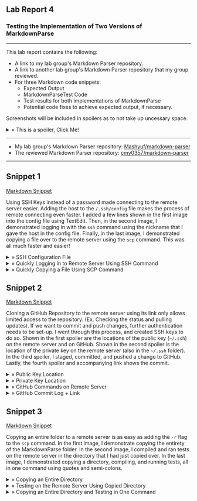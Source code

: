 ## Lab Report 4
### Testing the Implementation of Two Versions of MarkdownParse
---

This lab report contains the following:
- A link to my lab group's Markdown Parser repository.
- A link to another lab group's Markdown Parser repository that my group reviewed.
- For three Markdown code snippets:
  - Expected Output
  - MarkdownParseTest Code
  - Test results for both implementations of MarkdownParse
  - Potential code fixes to achieve expected output, if necessary.

Screenshots will be included in spoilers as to not take up uncessary space. 

<details>
  <summary> » This is a spoiler, Click Me!</summary>
  This is the inside of a spoiler where images will be located!
  </details>

---

- My lab group's Markdown Parser repository: <a href="https://github.com/Mashyuf/markdown-parser" target="_blank">Mashyuf/markdown-parser</a>
- The reviewed Markdown Parser repository: <a href="https://github.com/cmy0357/markdown-parser" target="_blank">cmy0357/markdown-parser</a>

---

## Snippet 1

[Markdown Snippet](lab4resources/files/snippet1)

  Using SSH Keys instead of a password made connecting to the remote server easier. Adding the host to the ```/.ssh/config``` file makes the process of remote connecting even faster. I added a few lines shown in the first image into the config file using TextEdit. Then, in the second image, I demonstrated logging in with the ```ssh``` command using the nickname that I gave the host in the config file. Finally, in the last image, I demonstrated copying a file over to the remote server using the ```scp``` command. This was all much faster and easier!
  
<details>
  <summary> » SSH Configuration File</summary>
  <img src="lab3images/sshconfig.gif" alt="SSH Configuration File">
  </details>

<details>
  <summary> » Quickly Logging in to Remote Server Using SSH Command</summary>
  <img src="lab3images/sshlogin.gif" alt="SSH Login">
  </details>

<details>
  <summary> » Quickly Copying a File Using SCP Command</summary>
  <img src="lab3images/scp.gif" alt="SCP">
  </details>


## Snippet 2

[Markdown Snippet](lab4resources/files/snippet2)

  Cloning a GitHub Repository to the remote server using its link only allows limited access to the repository. (Ex. Checking the status and pulling updates). If we want to commit and push changes, further authentication needs to be set-up. I went through this process, and created SSH keys to do so. Shown in the first spoiler are the locations of the public key (```~/.ssh```) on the remote server and on GitHub. Shown in the second spoiler is the location of the private key on the remote server (also in the ```~/.ssh``` folder). In the third spoiler, I staged, committed, and pushed a change to GitHub. Lastly, the fourth spoiler and accompanying link shows the commit.
  
<details>
  <summary> » Public Key Location</summary>
  <img src="lab3images/ieng6GHPubKey.png" alt="Public Key on Remote Server">
  <img src="lab3images/GHPubKey.png" alt="Public Key on GitHub">
  </details>

<details>
  <summary> » Private Key Location</summary>
  <img src="lab3images/ieng6GHPrivKey.png" alt="Private Key on Remote Server">
  </details>
  
  <details>
  <summary> » GitHub Commands on Remote Server</summary>
  <img src="lab3images/ieng6GHCommands.png" alt="GitHub Commands on Remote Server">
  </details>
  
  <details>
  <summary> » GitHub Commit Log + Link</summary>
  <img src="lab3images/ieng6Commit.png" alt="Commit from Remote Server">
  <a href="https://github.com/theojouvin/CSE15L/commit/bbdbf48de7ca5cbd56ee5ff50e299556e606265a" target="_blank">Commit from Remote Server</a>
  </details>
  
  
## Snippet 3

[Markdown Snippet](lab4resources/files/snippet3)

  Copying an entire folder to a remote server is as easy as adding the ```-r``` flag to the ```scp``` command. In the first image, I demonstrate copying the entirety of the MarkdownParse folder. In the second image, I compiled and ran tests on the remote server in the directory that I had just copied over. In the last image, I demonstrated copying a directory, compiling, and running tests, all in one command using quotes and semi-colons.
  
<details>
  <summary> » Copying an Entire Directory</summary>
  <img src="lab3images/copywholedir.gif" alt="Copying an Entire Directory">
  </details>

<details>
  <summary> » Testing on the Remote Server Using Copied Directory</summary>
  <img src="lab3images/testcopieddir.gif" alt="Testing with Copied Directory">
  </details>

<details>
  <summary> » Copying an Entire Directory and Testing in One Command</summary>
  <img src="lab3images/combinecmds.gif" alt="Combining Commands">
  </details>
